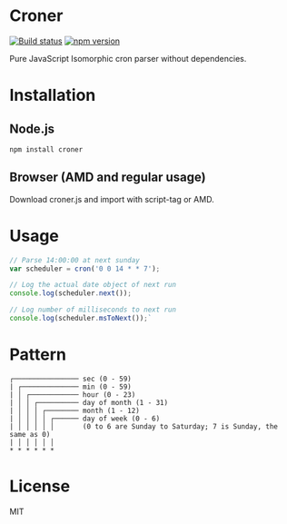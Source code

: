 
# Croner

[![Build status](https://travis-ci.org/Hexagon/croner.svg)](https://travis-ci.org/Hexagon/thinker-fts) [![npm version](https://badge.fury.io/js/croner.svg)](https://badge.fury.io/js/croner)

Pure JavaScript Isomorphic cron parser without dependencies.


# Installation

## Node.js 

```npm install croner```

## Browser (AMD and regular usage) 

Download croner.js and import with script-tag or AMD.


# Usage
```javascript
// Parse 14:00:00 at next sunday
var scheduler = cron('0 0 14 * * 7');

// Log the actual date object of next run
console.log(scheduler.next());

// Log number of milliseconds to next run
console.log(scheduler.msToNext());`
```


# Pattern
```
┌──────────────── sec (0 - 59)
| ┌────────────── min (0 - 59)
| │ ┌──────────── hour (0 - 23)
| │ │ ┌────────── day of month (1 - 31)
| │ │ │ ┌──────── month (1 - 12)
| │ │ │ │ ┌────── day of week (0 - 6) 
| │ │ │ │ │       (0 to 6 are Sunday to Saturday; 7 is Sunday, the same as 0)
| │ │ │ │ │
* * * * * *
```


# License

MIT
